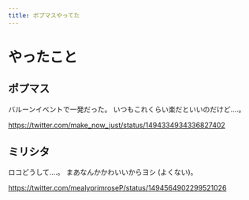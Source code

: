 ```yaml
---
title: ポプマスやってた
---
```


# やったこと

## ポプマス

バルーンイベントで一発だった。
いつもこれくらい楽だといいのだけど‥‥。

<https://twitter.com/make_now_just/status/1494334934336827402>

## ミリシタ

ロコどうして‥‥。
まあなんかかわいいからヨシ (よくない)。

<https://twitter.com/mealyprimroseP/status/1494564902299521026>
